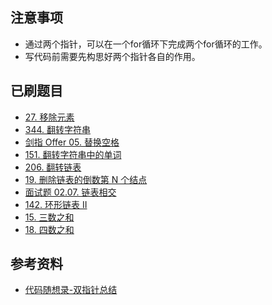 ## 注意事项
- 通过两个指针，可以在一个for循环下完成两个for循环的工作。
- 写代码前需要先构思好两个指针各自的作用。

## 已刷题目
- [27. 移除元素](https://leetcode.cn/problems/remove-element/)
- [344. 翻转字符串](https://leetcode.cn/problems/reverse-string/)
- [剑指 Offer 05. 替换空格](https://leetcode.cn/problems/ti-huan-kong-ge-lcof/)
- [151. 翻转字符串中的单词](https://leetcode.cn/problems/reverse-words-in-a-string/)
- [206. 翻转链表](https://leetcode.cn/problems/reverse-linked-list/)
- [19. 删除链表的倒数第 N 个结点](https://leetcode.cn/problems/remove-nth-node-from-end-of-list/)
- [面试题 02.07. 链表相交](https://leetcode.cn/problems/intersection-of-two-linked-lists-lcci/)
- [142. 环形链表 II](https://leetcode.cn/problems/linked-list-cycle-ii/)
- [15. 三数之和](https://leetcode.cn/problems/3sum/)
- [18. 四数之和](https://leetcode.cn/problems/4sum/)


## 参考资料
- [代码随想录-双指针总结](https://github.com/NAMZseng/leetcode-master/blob/master/problems/%E5%8F%8C%E6%8C%87%E9%92%88%E6%80%BB%E7%BB%93.md)
